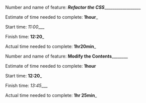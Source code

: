 Number and name of feature: _______Refactor the CSS_________________________

Estimate of time needed to complete: __1hour___

Start time: _11:00____

Finish time: __12:20___

Actual time needed to complete: __1hr20min___



Number and name of feature: ____________Modify the Contents____________________

Estimate of time needed to complete: __1hour__

Start time: __12:20___

Finish time: _13:45____

Actual time needed to complete: __1hr 25min___